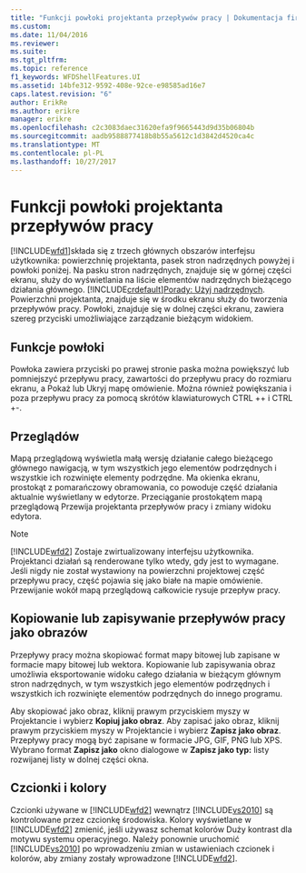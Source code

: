 ```yaml
---
title: "Funkcji powłoki projektanta przepływów pracy | Dokumentacja firmy Microsoft"
ms.custom: 
ms.date: 11/04/2016
ms.reviewer: 
ms.suite: 
ms.tgt_pltfrm: 
ms.topic: reference
f1_keywords: WFDShellFeatures.UI
ms.assetid: 14bfe312-9592-408e-92ce-e98585ad16e7
caps.latest.revision: "6"
author: ErikRe
ms.author: erikre
manager: erikre
ms.openlocfilehash: c2c3083daec31620efa9f9665443d9d35b06804b
ms.sourcegitcommit: aadb9588877418b8b55a5612c1d3842d4520ca4c
ms.translationtype: MT
ms.contentlocale: pl-PL
ms.lasthandoff: 10/27/2017
---
```

# <a name="workflow-designer-shell-features"></a>Funkcji powłoki projektanta przepływów pracy
[!INCLUDE[wfd1](../workflow-designer/includes/wfd1_md.md)]składa się z trzech głównych obszarów interfejsu użytkownika: powierzchnię projektanta, pasek stron nadrzędnych powyżej i powłoki poniżej. Na pasku stron nadrzędnych, znajduje się w górnej części ekranu, służy do wyświetlania na liście elementów nadrzędnych bieżącego działania głównego. [!INCLUDE[crdefault](../test/includes/crdefault_md.md)][Porady: Użyj nadrzędnych](../workflow-designer/how-to-use-breadcrumb-navigation.md). Powierzchni projektanta, znajduje się w środku ekranu służy do tworzenia przepływów pracy. Powłoki, znajduje się w dolnej części ekranu, zawiera szereg przyciski umożliwiające zarządzanie bieżącym widokiem.  
  
## <a name="shell-features"></a>Funkcje powłoki  
 Powłoka zawiera przyciski po prawej stronie paska można powiększyć lub pomniejszyć przepływu pracy, zawartości do przepływu pracy do rozmiaru ekranu, a Pokaż lub Ukryj mapę omówienie. Można również powiększania i poza przepływu pracy za pomocą skrótów klawiaturowych CTRL ++ i CTRL +-.  
  
## <a name="overview-map"></a>Przeglądów  
 Mapą przeglądową wyświetla małą wersję działanie całego bieżącego głównego nawigacją, w tym wszystkich jego elementów podrzędnych i wszystkie ich rozwinięte elementy podrzędne. Ma okienka ekranu, prostokąt z pomarańczowy obramowania, co powoduje część działania aktualnie wyświetlany w edytorze. Przeciąganie prostokątem mapą przeglądową Przewija projektanta przepływów pracy i zmiany widoku edytora.  
  
> [!NOTE]
>  [!INCLUDE[wfd2](../workflow-designer/includes/wfd2_md.md)] Zostaje zwirtualizowany interfejsu użytkownika. Projektanci działań są renderowane tylko wtedy, gdy jest to wymagane. Jeśli nigdy nie został wystawiony na powierzchni projektowej część przepływu pracy, część pojawia się jako białe na mapie omówienie. Przewijanie wokół mapą przeglądową całkowicie rysuje przepływ pracy.  
  
## <a name="copying-or-saving-workflows-as-images"></a>Kopiowanie lub zapisywanie przepływów pracy jako obrazów  
 Przepływy pracy można skopiować format mapy bitowej lub zapisane w formacie mapy bitowej lub wektora. Kopiowanie lub zapisywania obraz umożliwia eksportowanie widoku całego działania w bieżącym głównym stron nadrzędnych, w tym wszystkich jego elementów podrzędnych i wszystkich ich rozwinięte elementów podrzędnych do innego programu.  
  
 Aby skopiować jako obraz, kliknij prawym przyciskiem myszy w Projektancie i wybierz **Kopiuj jako obraz**. Aby zapisać jako obraz, kliknij prawym przyciskiem myszy w Projektancie i wybierz **Zapisz jako obraz**. Przepływy pracy mogą być zapisane w formacie JPG, GIF, PNG lub XPS. Wybrano format **Zapisz jako** okno dialogowe w **Zapisz jako typ:** listy rozwijanej listy w dolnej części okna.  
  
## <a name="fonts-and-colors"></a>Czcionki i kolory  
 Czcionki używane w [!INCLUDE[wfd2](../workflow-designer/includes/wfd2_md.md)] wewnątrz [!INCLUDE[vs2010](../misc/includes/vs2010_md.md)] są kontrolowane przez czcionkę środowiska. Kolory wyświetlane w [!INCLUDE[wfd2](../workflow-designer/includes/wfd2_md.md)] zmienić, jeśli używasz schemat kolorów Duży kontrast dla motywu systemu operacyjnego. Należy ponownie uruchomić [!INCLUDE[vs2010](../misc/includes/vs2010_md.md)] po wprowadzeniu zmian w ustawieniach czcionek i kolorów, aby zmiany zostały wprowadzone [!INCLUDE[wfd2](../workflow-designer/includes/wfd2_md.md)].